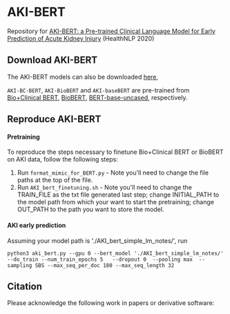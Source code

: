 # AKI-BERT
Repository for [AKI-BERT: a Pre-trained Clinical Language Model for Early Prediction of Acute Kidney Injury](url: ) (HealthNLP 2020)



## Download AKI-BERT

The AKI-BERT models can also be downloaded [here](https://northwestern.box.com/s/n2ztlf161lmx81t756xlfmdxz71fpbd8),

`AKI-BC-BERT`, `AKI-BioBERT` and `AKI-baseBERT` are pre-trained from [Bio+Clinical BERT](https://www.aclweb.org/anthology/W19-1909.pdf), [BioBERT](https://arxiv.org/abs/1901.08746), [BERT-base-uncased](https://arxiv.org/pdf/1810.04805.pdf), respectively.


## Reproduce AKI-BERT
#### Pretraining
To reproduce the steps necessary to finetune Bio+Clinical BERT or BioBERT on AKI data, follow the following steps:
1. Run `format_mimic_for_BERT.py` - Note you'll need to change the file paths at the top of the file.
3. Run `AKI_bert_finetuning.sh`  - Note you'll need to change the TRAIN_FILE as the txt file generated last step; change INITIAL_PATH to the model path from which your want to start the pretraining; change OUT_PATH to the path you want to store the model.


#### AKI early prediction
Assuming your model path is  './AKI_bert_simple_lm_notes/', run 

```
python3 aki_bert.py --gpu 0 --bert_model './AKI_bert_simple_lm_notes/' --do_train --num_train_epochs 5   --dropout 0  --pooling max  --sampling SBS --max_seq_per_doc 180 --max_seq_length 32 
```


## Citation
Please acknowledge the following work in papers or derivative software:



